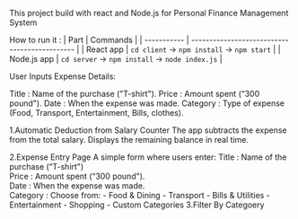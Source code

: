 This project build with react and Node.js
for Personal Finance Management System

How to run it :
| Part        | Commands                                      |
| ----------- | --------------------------------------------- |
| React app   | `cd client` → `npm install` → `npm start`     |
| Node.js app | `cd server` → `npm install` → `node index.js` |

User Inputs Expense Details:

Title : Name of the purchase ("T-shirt").
Price : Amount spent (“300 pound").
Date : When the expense was made.
Category : Type of expense (Food, Transport, Entertainment, Bills, clothes).


1.Automatic Deduction from Salary Counter
The app subtracts the expense from the total salary.
Displays the remaining balance in real time.

2.Expense Entry Page A simple form where users enter:
Title : Name of the purchase (“T-shirt")      
Price : Amount spent (“300 pound").      
Date : When the expense was made.     
Category : Choose from:
                      - Food & Dining
                      - Transport
                      - Bills & Utilities
                      - Entertainment
                      - Shopping
                      - Custom Categories
3.Filter By Categoery 
